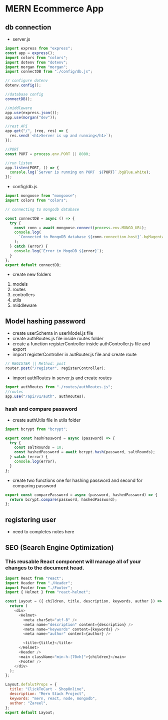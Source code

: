# MERN Ecommerce App

## db connection

- server.js

```js
import express from "express";
const app = express();
import colors from "colors";
import dotenv from "dotenv";
import morgan from "morgan";
import connectDB from "./config/db.js";

// configure dotenv
dotenv.config();

//database config
connectDB();

//middleware
app.use(express.json());
app.use(morgan("dev"));

//rest API
app.get("/", (req, res) => {
  res.send(`<h1>Server is up and running</h1>`);
});

//PORT
const PORT = process.env.PORT || 8080;

//run listen
app.listen(PORT, () => {
  console.log(`Server is running on PORT  ${PORT}`.bgBlue.white);
});
```

- config/db.js

```js
import mongoose from "mongoose";
import colors from "colors";

// connecting to mongodb database

const connectDB = async () => {
  try {
    const conn = await mongoose.connect(process.env.MONGO_URL);
    console.log(
      `Connected to MongoDB database ${conn.connection.host}`.bgMagenta.white
    );
  } catch (error) {
    console.log(`Error in MogoDB ${error}`);
  }
};
export default connectDB;
```

- create new folders

1. models
2. routes
3. controllers
4. utils
5. middleware

## Model hashing password

- create userSchema in userModel.js file
- create authRoutes.js file inside routes folder
- create a function registerController inside authController.js file and export
- import registerController in autRouter.js file and create route

```js
// REGISTER || Method: post
router.post("/register", registerController);
```

- import authRoutes in server.js and create routes

```js
import authRoutes from "./routes/authRoutes.js";
//routes
app.use("/api/v1/auth", authRoutes);
```

### hash and compare password

- create authUtils file in utils folder

```js
import bcrypt from "bcrypt";

export const hashPassword = async (password) => {
  try {
    const saltRounds = 10;
    const hashedPassword = await bcrypt.hash(password, saltRounds);
  } catch (error) {
    console.log(error);
  }
};
```

- create two functions one for hashing password and second for comparing password

```js
export const comparePassword = async (password, hashedPassword) => {
  return bcrypt.compare(password, hashedPassword);
};
```

## registering user

- need to completes notes here

## SEO (Search Engine Optimization)

### This reusable React component will manage all of your changes to the document head.

```js
import React from "react";
import Header from "./Header";
import Footer from "./Footer";
import { Helmet } from "react-helmet";

const Layout = ({ children, title, description, keywords, author }) => {
  return (
    <div>
      <Helmet>
        <meta charSet="utf-8" />
        <meta name="description" content={description} />
        <meta name="keywords" content={keywords} />
        <meta name="author" content={author} />

        <title>{title}</title>
      </Helmet>
      <Header />
      <main className="min-h-[70vh]">{children}</main>
      <Footer />
    </div>
  );
};

Layout.defalutProps = {
  title: "ClickToCart - ShopOnline",
  description: "Mern Stack Project",
  keywords: "mern, react, node, mongodb",
  author: "Zareel",
};
export default Layout;
```

